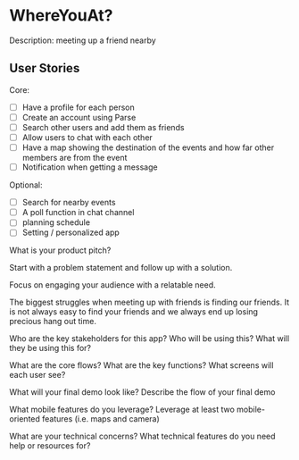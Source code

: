 # WhereYouAt?

Description:
meeting up a friend nearby                                                                       

## User Stories

Core:
- [ ] Have a profile for each person
- [ ] Create an account using Parse
- [ ] Search other users and add them as friends
- [ ] Allow users to chat with each other
- [ ] Have a map showing the destination of the events and how far other members are from the event
- [ ] Notification when getting a message

Optional:
- [ ] Search for nearby events
- [ ] A poll function in chat channel
- [ ] planning schedule
- [ ] Setting / personalized app

What is your product pitch?

Start with a problem statement and follow up with a solution.

Focus on engaging your audience with a relatable need.

The biggest struggles when meeting up with friends is finding our friends. It is not always easy to find your friends and we always end up losing precious hang out time. 

Who are the key stakeholders for this app?
Who will be using this?
What will they be using this for?

What are the core flows?
What are the key functions?
What screens will each user see?

What will your final demo look like?
Describe the flow of your final demo

What mobile features do you leverage?
Leverage at least two mobile-oriented features (i.e. maps and camera)

What are your technical concerns?
What technical features do you need help or resources for?
